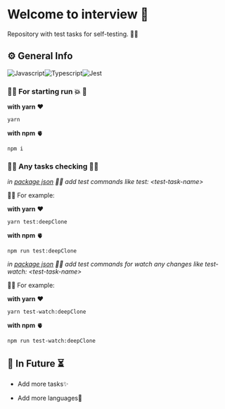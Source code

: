 # Welcome to interview :t-rex:

Repository with test tasks for self-testing. :lotus_position_man:

## ⚙️ General Info

![Javascript](https://img.shields.io/badge/Javascript-323330?style=for-the-badge&logo=javascript&logoColor=3DF7DF1E)![Typescript](https://img.shields.io/badge/Typescript-20232A?style=for-the-badge&logo=typescript&logoColor=719af4)![Jest](https://img.shields.io/badge/-jest-%23C21325?style=for-the-badge&logo=jest&logoColor=white)

### :ok_man: For starting run :boom: :runner:

**with yarn** :heart:

```
yarn
```

**with npm** :anatomical_heart:

```
npm i
```

### :man_teacher: Any tasks checking :weight_lifting_man:

_in [package json](https://github.com/Zwerruga/interview/blob/master/package.json) :man_with_probing_cane: add test commands like test: \<test-task-name\>_

:sassy_man: For example:

**with yarn** :heart:

```
yarn test:deepClone
```

**with npm** :anatomical_heart:

```
npm run test:deepClone
```

_in [package json](https://github.com/Zwerruga/interview/blob/master/package.json) :man_with_probing_cane: add test commands for watch any changes like test-watch: \<test-task-name\>_

:sassy_man: For example:

**with yarn** :heart:

```
yarn test-watch:deepClone
```

**with npm** :anatomical_heart:

```
npm run test-watch:deepClone
```

## 🔮 In Future ⏳

- Add more tasks✨

- Add more languages📑

